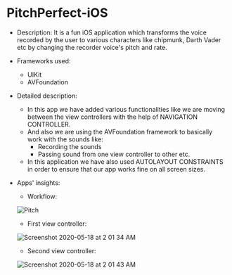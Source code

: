 # PitchPerfect-iOS

- Description: It is a fun iOS application which transforms the voice recorded by the user to various characters like chipmunk, Darth Vader etc by changing the recorder voice's pitch and rate.

- Frameworks used:
  - UIKit
  - AVFoundation

- Detailed description: 
  - In this app we have added various functionalities like we are moving between the view controllers with the help of NAVIGATION CONTROLLER. 
  - And also we are using the AVFoundation framework to basically work with the sounds like:
    - Recording the sounds
    - Passing sound from one view controller to other etc.
  - In this application we have also used AUTOLAYOUT CONSTRAINTS in order to ensure that our app works fine on all screen sizes.

- Apps' insights:
  
  - Workflow: 

  ![Pitch](https://user-images.githubusercontent.com/52041719/82159501-2291d180-98ac-11ea-9fc1-5b7058f4a60d.gif)
  
  - First view controller:

  ![Screenshot 2020-05-18 at 2 01 34 AM](https://user-images.githubusercontent.com/52041719/82159451-bdd67700-98ab-11ea-805e-748dcfceec69.png)

  - Second view controller:

  ![Screenshot 2020-05-18 at 2 01 43 AM](https://user-images.githubusercontent.com/52041719/82159458-cfb81a00-98ab-11ea-89e3-7257337c8a2e.png)



